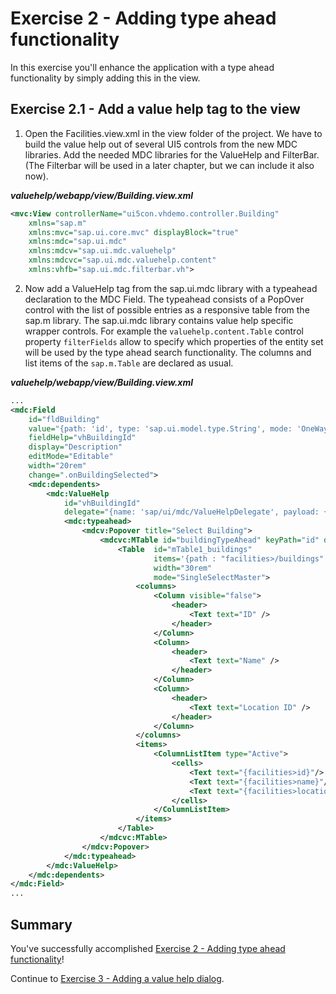 # Exercise 2 - Adding type ahead functionality

In this exercise you'll enhance the application with a type ahead functionality by simply adding this in the view.


## Exercise 2.1 - Add a value help tag to the view


1. Open the Facilities.view.xml in the view folder of the project. We have to build the value help out of several UI5 controls from the new MDC libraries. 
Add the needed MDC libraries for the ValueHelp and FilterBar. (The Filterbar will be used in a later chapter, but we can include it also now).

***valuehelp/webapp/view/Building.view.xml***
````xml
<mvc:View controllerName="ui5con.vhdemo.controller.Building"
    xmlns="sap.m"
    xmlns:mvc="sap.ui.core.mvc" displayBlock="true"
    xmlns:mdc="sap.ui.mdc"
    xmlns:mdcv="sap.ui.mdc.valuehelp"
    xmlns:mdcvc="sap.ui.mdc.valuehelp.content"
    xmlns:vhfb="sap.ui.mdc.filterbar.vh">
````

2. Now add a ValueHelp tag from the sap.ui.mdc library with a typeahead declaration to the MDC Field. The typeahead consists of a PopOver control with the list of possible entries as a responsive table from the sap.m library. The sap.ui.mdc library contains value help specific wrapper controls. For example the `valuehelp.content.Table` control property `filterFields` allow to specify which properties of the entity set will be used by the type ahead search functionality. The columns and list items of the `sap.m.Table` are declared as usual.

***valuehelp/webapp/view/Building.view.xml***
````xml
...
<mdc:Field 
    id="fldBuilding" 
    value="{path: 'id', type: 'sap.ui.model.type.String', mode: 'OneWay'}"
    fieldHelp="vhBuildingId" 
    display="Description" 
    editMode="Editable" 
    width="20rem"
    change=".onBuildingSelected">
    <mdc:dependents>
        <mdc:ValueHelp 
            id="vhBuildingId"
            delegate="{name: 'sap/ui/mdc/ValueHelpDelegate', payload: {}}"> 
            <mdc:typeahead>
                <mdcv:Popover title="Select Building">
                    <mdcvc:MTable id="buildingTypeAhead" keyPath="id" descriptionPath="name" filterFields="*name,city*">
                        <Table  id="mTable1_buildings" 
                                items='{path : "facilities>/buildings" }' 
                                width="30rem" 
                                mode="SingleSelectMaster">
                            <columns>
                                <Column visible="false">
                                    <header>
                                        <Text text="ID" />
                                    </header>
                                </Column>
                                <Column>
                                    <header>
                                        <Text text="Name" />
                                    </header>
                                </Column>
                                <Column>
                                    <header>
                                        <Text text="Location ID" />
                                    </header>
                                </Column>
                            </columns>
                            <items>
                                <ColumnListItem type="Active">
                                    <cells>
                                        <Text text="{facilities>id}"/>
                                        <Text text="{facilities>name}"/>
                                        <Text text="{facilities>locationId}"/>
                                    </cells>
                                </ColumnListItem>
                            </items>
                        </Table>
                    </mdcvc:MTable>
                </mdcv:Popover>
            </mdc:typeahead>
        </mdc:ValueHelp>
    </mdc:dependents>
</mdc:Field>        
...
````

## Summary

You've successfully accomplished [Exercise 2 - Adding type ahead functionality](#exercise-2---adding-type-ahead-functionality)!

Continue to [Exercise 3 - Adding a value help dialog](../ex3/README.md).